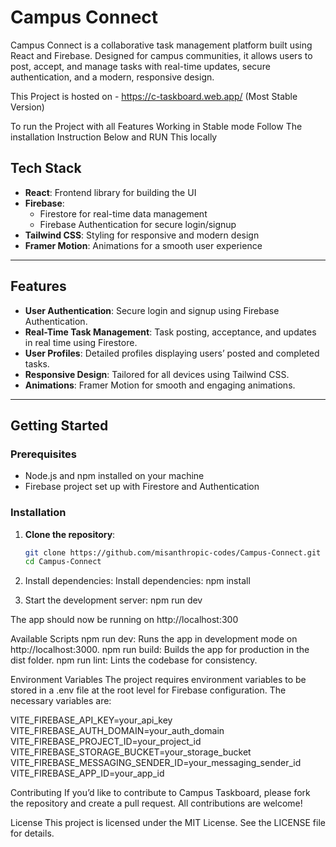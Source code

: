 # Campus Connect

Campus Connect is a collaborative task management platform built using React and Firebase. Designed for campus communities, it allows users to post, accept, and manage tasks with real-time updates, secure authentication, and a modern, responsive design.



This Project is hosted on - https://c-taskboard.web.app/ (Most Stable Version)

To run the Project with all Features Working in Stable mode Follow The installation Instruction Below and RUN This locally



## Tech Stack
- **React**: Frontend library for building the UI
- **Firebase**: 
  - Firestore for real-time data management
  - Firebase Authentication for secure login/signup
- **Tailwind CSS**: Styling for responsive and modern design
- **Framer Motion**: Animations for a smooth user experience

---

## Features
- **User Authentication**: Secure login and signup using Firebase Authentication.
- **Real-Time Task Management**: Task posting, acceptance, and updates in real time using Firestore.
- **User Profiles**: Detailed profiles displaying users’ posted and completed tasks.
- **Responsive Design**: Tailored for all devices using Tailwind CSS.
- **Animations**: Framer Motion for smooth and engaging animations.

---

## Getting Started

### Prerequisites
- Node.js and npm installed on your machine
- Firebase project set up with Firestore and Authentication

### Installation

1. **Clone the repository**:
   ```bash
   git clone https://github.com/misanthropic-codes/Campus-Connect.git
   cd Campus-Connect

2. Install dependencies:
Install dependencies: npm install



3. Start the development server:
npm run dev

The app should now be running on http://localhost:300

Available Scripts
npm run dev: Runs the app in development mode on http://localhost:3000.
npm run build: Builds the app for production in the dist folder.
npm run lint: Lints the codebase for consistency.

Environment Variables
The project requires environment variables to be stored in a .env file at the root level for Firebase configuration. The necessary variables are:

VITE_FIREBASE_API_KEY=your_api_key
VITE_FIREBASE_AUTH_DOMAIN=your_auth_domain
VITE_FIREBASE_PROJECT_ID=your_project_id
VITE_FIREBASE_STORAGE_BUCKET=your_storage_bucket
VITE_FIREBASE_MESSAGING_SENDER_ID=your_messaging_sender_id
VITE_FIREBASE_APP_ID=your_app_id


Contributing
If you’d like to contribute to Campus Taskboard, please fork the repository and create a pull request. All contributions are welcome!

License
This project is licensed under the MIT License. See the LICENSE file for details.






